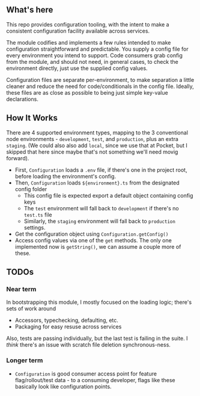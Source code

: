 ## What's here

This repo provides configuration tooling, with the intent to make a consistent configuration facility available across services. 

The module codifies and implements a few rules intended to make configuration straightforward and predictable. You supply a config file for every environment you intend to support. Code consumers grab config from the module, and should not need, in general cases, to check the environment directly, just use the supplied config values.

Configuration files are separate per-environment, to make separation a little cleaner and reduce the need for code/conditionals in the config file. Ideally, these files are as close as possible to being just simple key-value declarations.

## How It Works

There are 4 supported environment types, mapping to the 3 conventional node environments - `development`, `test`, and `production`, plus an extra `staging`. (We could also also add `local`, since we use that at Pocket, but I skipped that here since maybe that's not something we'll need movig forward).

- First, `Configuration` loads a `.env` file, if there's one in the project root, before loading the environment's config.
- Then, `Configuration` loads `${environment}.ts` from the designated config folder
    - This config file is expected export a default object containing config keys
    - The `test` environment will fall back to `development` if there's no `test.ts` file
    - Similarly, the `staging` environment will fall back to `production` settings. 
- Get the configuration object using `Configuration.getConfig()`
- Access config values via one of the `get` methods. The only one implemented now is `getString()`, we can assume a couple more of these.
## TODOs
### Near term
In bootstrapping this module, I mostly focused on the loading logic; there's sets of work around 
- Accessors, typechecking, defaulting, etc. 
- Packaging for easy resuse across services

Also, tests are passing individually, but the last test is failing in the suite. I _think_ there's an issue with scratch file deletion synchronous-ness. 

### Longer term
- `Configuration` is good consumer access point for feature flag/rollout/test data - to a consuming developer, flags like these basically look like configuration points.


